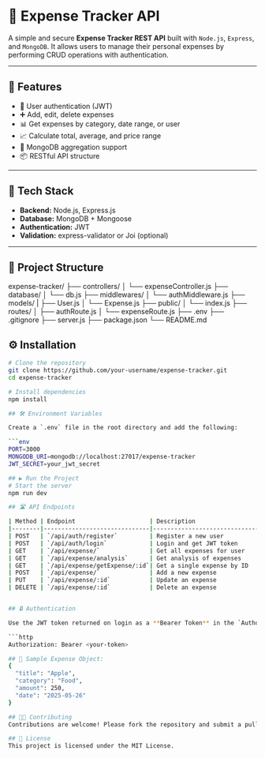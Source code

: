 
# 🧾 Expense Tracker API

A simple and secure **Expense Tracker REST API** built with `Node.js`, `Express`, and `MongoDB`. It allows users to manage their personal expenses by performing CRUD operations with authentication.

---

## 📌 Features

- 🔐 User authentication (JWT)
- ➕ Add, edit, delete expenses
- 📊 Get expenses by category, date range, or user
- 📈 Calculate total, average, and price range
- 📁 MongoDB aggregation support
- 📦 RESTful API structure

---

## 🚀 Tech Stack

- **Backend:** Node.js, Express.js
- **Database:** MongoDB + Mongoose
- **Authentication:** JWT
- **Validation:** express-validator or Joi (optional)

---
## 📁 Project Structure
expense-tracker/
    ├── controllers/
    │   └── expenseController.js
    ├── database/
    │   └── db.js
    ├── middlewares/
    │   └── authMiddleware.js
    ├── models/
    |   ├── User.js
    │   └── Expense.js
    ├── public/
    │   └── index.js
    ├── routes/
    │   ├── authRoute.js
    │   └── expenseRoute.js
    ├── .env
    ├── .gitignore
    ├── server.js
    ├── package.json
    └── README.md


## ⚙️ Installation

```bash
# Clone the repository
git clone https://github.com/your-username/expense-tracker.git
cd expense-tracker

# Install dependencies
npm install

## 🛠️ Environment Variables

Create a `.env` file in the root directory and add the following:

```env
PORT=3000
MONGODB_URI=mongodb://localhost:27017/expense-tracker
JWT_SECRET=your_jwt_secret

## ▶️ Run the Project
# Start the server
npm run dev

## 🛣️ API Endpoints

| Method | Endpoint                     | Description                       | Protected |
|--------|------------------------------|-----------------------------------|-----------|
| POST   | `/api/auth/register`         | Register a new user               | ❌        |
| POST   | `/api/auth/login`            | Login and get JWT token           | ❌        |
| GET    | `/api/expense/`              | Get all expenses for user         | ✅        |
| GET    | `/api/expense/analysis`      | Get analysis of expenses          | ✅        |
| GET    | `/api/expense/getExpense/:id`| Get a single expense by ID        | ✅        |
| POST   | `/api/expense/`              | Add a new expense                 | ✅        |
| PUT    | `/api/expense/:id`           | Update an expense                 | ✅        |
| DELETE | `/api/expense/:id`           | Delete an expense                 | ✅        |


## 🔒 Authentication

Use the JWT token returned on login as a **Bearer Token** in the `Authorization` header for all protected routes:

```http
Authorization: Bearer <your-token>

## 🧪 Sample Expense Object:
{
  "title": "Apple",
  "category": "Food",
  "amount": 250,
  "date": "2025-05-26"
}

## 🧑‍💻 Contributing
Contributions are welcome! Please fork the repository and submit a pull request.

## 📄 License
This project is licensed under the MIT License.
